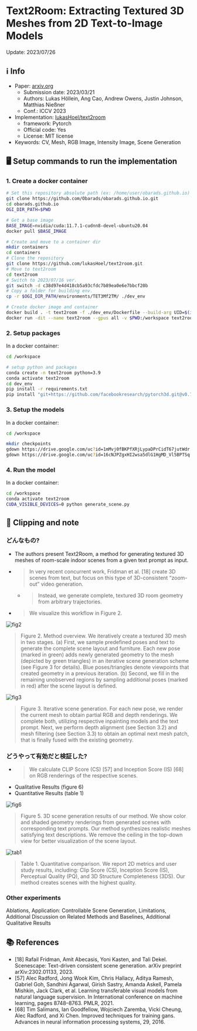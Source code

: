 # Text2Room: Extracting Textured 3D Meshes from 2D Text-to-Image Models

Update: 2023/07/26

## ℹ️ Info
- Paper: [arxiv.org](https://arxiv.org/abs/2303.11989)
  - Submission date: 2023/03/21
  - Authors: Lukas Höllein, Ang Cao, Andrew Owens, Justin Johnson, Matthias Nießner
  - Conf.: ICCV 2023
- Implementation: [lukasHoel/text2room](https://github.com/lukasHoel/text2room)
  - framework: Pytorch
  - Official code: Yes
  - License: MIT license
- Keywords: CV, Mesh, RGB Image, Intensity Image, Scene Generation

## 🖥️ Setup commands to run the implementation
### 1. Create a docker container
```bash
# Set this repository absolute path (ex: /home/user/obarads.github.io)
git clone https://github.com/Obarads/obarads.github.io.git
cd obarads.github.io
OGI_DIR_PATH=$PWD

# Get a base image
BASE_IMAGE=nvidia/cuda:11.7.1-cudnn8-devel-ubuntu20.04
docker pull $BASE_IMAGE

# Create and move to a container dir
mkdir containers
cd containers
# Clone the repository
git clone https://github.com/lukasHoel/text2room.git
# Move to text2room
cd text2room
# Switch to 2023/07/16 ver.
git switch -d c38d97e4d418cb5a93cfdc7b89ea0e6e7bbcf20b
# Copy a folder for building env.
cp -r $OGI_DIR_PATH/environments/TET3Mf2TM/ ./dev_env

# Create docker image and container
docker build . -t text2room -f ./dev_env/Dockerfile --build-arg UID=$(id -u) --build-arg GID=$(id -g) --build-arg BASE_IMAGE=$BASE_IMAGE
docker run -dit --name text2room --gpus all -v $PWD:/workspace text2room
```

### 2. Setup packages
In a docker container:
```bash
cd /workspace

# setup python and packages
conda create -n text2room python=3.9
conda activate text2room
cd dev_env
pip install -r requirements.txt
pip install "git+https://github.com/facebookresearch/pytorch3d.git@v0.7.2"
```

### 3. Setup the models
In a docker container:
```bash
cd /workspace

mkdir checkpoints
gdown https://drive.google.com/uc?id=1mMvj0fBKPfXRjLypaDPrCidT67jutWdr -O checkpoints/
gdown https://drive.google.com/uc?id=16cNJPZgxHI2wsa5dlG1HgMD_Vl5BPTSq -O checkpoints/
```

### 4. Run the model
In a docker container:
```bash
cd /workspace
conda activate text2room
CUDA_VISIBLE_DEVICES=0 python generate_scene.py
```

## 📝 Clipping and note
### どんなもの?
- The authors present Text2Room, a method for generating textured 3D meshes of room-scale indoor scenes from a given text prompt as input.
- > In very recent concurrent work, Fridman et al. [18] create 3D scenes from text,  but  focus  on  this  type  of  3D-consistent “zoom-out” video generation. 
  - > Instead, we generate complete, textured 3D room geometry from arbitrary trajectories.
- > We visualize this workflow in Figure 2.

![fig2](img/TET3Mf2TM/fig2.png)

> Figure 2. Method overview.  We iteratively create a textured 3D mesh in two stages.  (a) First, we sample predefined poses and text to generate the complete scene layout and furniture. Each new pose (marked in green) adds newly generated geometry to the mesh (depicted by green triangles) in an iterative scene generation scheme (see Figure 3 for details).  Blue poses/triangles denote viewpoints that created geometry in a previous iteration.  (b) Second, we fill in the remaining unobserved regions by sampling additional poses (marked in red) after the scene layout is defined.

![fig3](img/TET3Mf2TM/fig3.png)

> Figure 3. Iterative scene generation. For each new pose, we render the current mesh to obtain partial RGB and depth renderings. We complete both, utilizing respective inpainting models and the text prompt.  Next, we perform depth alignment (see Section 3.2) and mesh filtering (see Section 3.3) to obtain an optimal next mesh patch, that is finally fused with the existing geometry.

### どうやって有効だと検証した?
- > We  calculate CLIP Score (CS) [57] and Inception Score (IS) [68] on RGB renderings of the respective scenes.
- Qualitative Results (figure 6)
- Quantitative Results (table 1)

![fig6](img/TET3Mf2TM/fig6.png)
> Figure 5. 3D scene generation results of our method. We show color and shaded geometry renderings from generated scenes with corresponding text prompts. Our method synthesizes realistic meshes satisfying text descriptions. We remove the ceiling in the top-down view for better visualization of the scene layout.

![tab1](img/TET3Mf2TM/tab1.png)
> Table  1. Quantitative  comparison. We  report  2D  metrics and  user  study  results,  including:   Clip  Score  (CS),  Inception Score (IS), Perceptual Quality (PQ), and 3D Structure Completeness  (3DS). Our method creates scenes with the highest quality.

### Other experiments
Ablations, Application: Controllable Scene Generation, Limitations, Additional Discussion on Related Methods and Baselines, Additional Qualitative Results

## 📚 References
- [18] Rafail Fridman, Amit Abecasis, Yoni Kasten, and Tali Dekel. Scenescape:  Text-driven consistent scene generation. arXiv preprint arXiv:2302.01133, 2023.
- [57] Alec  Radford,   Jong  Wook  Kim,   Chris  Hallacy,   Aditya Ramesh,  Gabriel  Goh,  Sandhini  Agarwal,  Girish  Sastry, Amanda Askell, Pamela Mishkin, Jack Clark, et al. Learning transferable  visual  models  from  natural  language  supervision. In International conference on machine learning, pages 8748–8763. PMLR, 2021.
- [68] Tim  Salimans,  Ian  Goodfellow,  Wojciech  Zaremba,  Vicki Cheung, Alec Radford, and Xi Chen.  Improved techniques for training gans. Advances in neural information processing systems, 29, 2016.
